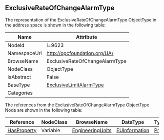 <!-- objecttype -->
## ExclusiveRateOfChangeAlarmType
  
<!-- end of text -->
The representation of the ExclusiveRateOfChangeAlarmType ObjectType in the address space is shown in the following table:  

|Name|Attribute|
|---|---|
|NodeId|i=9623|
|NamespaceUri|http://opcfoundation.org/UA/|
|BrowseName|ExclusiveRateOfChangeAlarmType|
|NodeClass|ObjectType|
|IsAbstract|False|
|BaseType|[ExclusiveLimitAlarmType](../../ObjectTypes/ExclusiveLimitAlarmType/readme.md)|
|Categories||

The references from the ExclusiveRateOfChangeAlarmType ObjectType Node are shown in the following table:  

|Reference|NodeClass|BrowseName|DataType|TypeDefinition|ModellingRule|
|---|---|---|---|---|---|
|[HasProperty](../../ReferenceTypes/HasProperty/readme.md)|Variable|[EngineeringUnits](#EngineeringUnits)|[EUInformation](../../DataTypes/EUInformation/readme.md)|[PropertyType](../../VariableTypes/PropertyType/readme.md)|[Optional](../../Objects/Optional/readme.md)|


